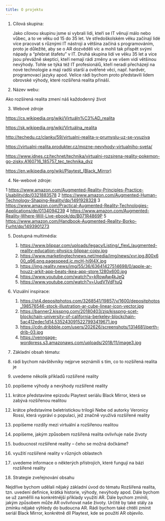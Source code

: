```yaml
---
title: O projektu
---
```


1. Cílová skupina:

    Jako cílovou skupinu jsme si vybrali lidi, kteří se IT věnují málo nebo vůbec, a to ve věku od 15 do 35 let. Ve středoškolském věku začínají lidé více pracovat s různými IT nástroji a většina začíná s programováním, proto je důležité, aby se o AR dozvěděli víc a mohli tak přispět svými nápady a “přebrat štafetu” v IT. Druhá skupina lidí ve věku 35 let a více jsou převážně skeptici, kteří nemají rádi změny a ve všem vidí většinou nevýhody. Tohle se týká též IT profesionálů, kteří neradi přecházejí na nové technologie a mají radši starší a ověřené věci, např. hardvér, programovací jazyky apod. Velice rádi bychom proto představili lidem obrovské výhody, které rozšířená realita přináší.

2. Název webu: 

Ako rozšírená realita zmení náš každodenný život

3. Webové zdroje

https://cs.wikipedia.org/wiki/Virtuáln%C3%AD_realita

https://sk.wikipedia.org/wiki/Virtuálna_realita

http://techedu.cz/clanky/59/virtualni-realita-v-prumyslu-uz-se-vyuziva

https://virtualni-realita.produkter.cz/mozne-nevyhody-virtualniho-sveta/

https://www.idnes.cz/technet/technika/virtualni-rozsirena-reality-pokemon-go-zisky.A160716_185757_tec_technika_dvz

https://en.wikipedia.org/wiki/Playtest_(Black_Mirror)


4. Ne-webové zdroje:

1   https://www.amazon.com/Augmented-Reality-Principles-Practice-Usability/dp/0321883578
2   https://www.amazon.com/Augmented-Human-Technology-Shaping-Reality/dp/1491928328
3   https://www.amazon.com/Practical-Augmented-Reality-Technologies-Applications/dp/0134094239
4   https://www.amazon.com/Augmented-Reality-Where-Will-Live-ebook/dp/B071R4869P
5   https://www.amazon.com/Handbook-Augmented-Reality-Borko-Furht/dp/1493901273

5. Dostupná multimédia:

     1. https://www.blippar.com/uploads/legacy/Listing/_flexL/augmented-reality-education-physics-blippar-copy.jpg
     2. https://www.marketingtechnews.net/media/img/news/xvr.jpg.800x600_q96.png.pagespeed.ic.mcH-hi9I4X.jpg
     3. https://img.reality.news/img/55/36/63641427514698/0/apple-ar-houzz-arkit-app-beats-ikea-app-store.1280x600.jpg
     4. https://www.youtube.com/watch?v=kRowAw4kJeQ
     5. https://www.youtube.com/watch?v=UudV1VdFtuQ

6. Vizuální inspirace:

     1. https://st4.depositphotos.com/3268541/19857/v/1600/depositphotos_198576546-stock-illustration-ar-cube-linear-icon-vector.jpg
     2. https://banner2.kisspng.com/20180403/ziq/kisspng-scet-blockchain-university-of-california-berkeley-blockchain-5ac412edec1d14.5352430915227993419671.jpg
     3. https://cdn.dribbble.com/users/202626/screenshots/1314681/perth-drib-03.jpg
     4. https://venngage-wordpress.s3.amazonaws.com/uploads/2018/11/image3.jpg

7. Základní obsah tématu:

1.  rádi bychom návštěvníky nejprve seznámili s tím, co to rozšířená realita je
2.  uvedeme několik příkladů rozšířené reality
3.  popíšeme výhody a nevýhody rozšířené reality
4.  krátce představíme epizodu Playtest seriálu Black Mirror, která se zabývá rozšířenou realitou
5.  krátce představíme beletristickou trilogii Nebe od autorky Veronicy Rossi, která vypráví o populaci, jež značně využívá rozšířené reality 
6.  popíšeme rozdíly mezi virtuální a rozšířenou realitou
7.  popíšeme, jakým způsobem rozšířená realita ovlivňuje naše životy
8.  budoucnost rozšířené reality – čeho se možná dočkáme?
9.  využití rozšířené reality v různých oblastech 
10. uvedeme informace o některých přístrojích, které fungují na bázi rozšířené reality


8. Strategie zveřejnování obsahu

Nejdříve bychom udělali nějaký základní úvod do tématu Rozšířená realita, tzn. uvedení definice, krátká historie, výhody, nevýhody apod. Dále bychom se už zaměřili na konkrétnější příklady využití AR. Dále bychom zmínili, jakým způsobem může AR ovlivňovat naše životy. Určitě by také stály za zmínku nějaké výhledy do budoucna AR. Rádi bychom také chtěli zmínit seriál Black Mirror, konkrétně díl Playtest, kde se použití AR objevilo.
